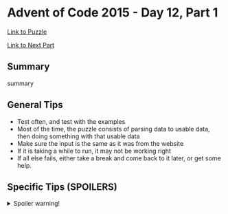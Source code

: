 # Advent of Code 2015 - Day 12, Part 1

[Link to Puzzle](https://adventofcode.com/2015/day/12)

[Link to Next Part](https://github.com/CodingAP/unofficial-aoc-syllabus/blob/main/years/2015/day12/part2.md)

## Summary
summary

## General Tips
- Test often, and test with the examples
- Most of the time, the puzzle consists of parsing data to usable data, then doing something with that usable data
- Make sure the input is the same as it was from the website
- If it is taking a while to run, it may not be working right
- If all else fails, either take a break and come back to it later, or get some help.

## Specific Tips (SPOILERS)
<details> <summary>Spoiler warning!</summary>

specific tips

</details>